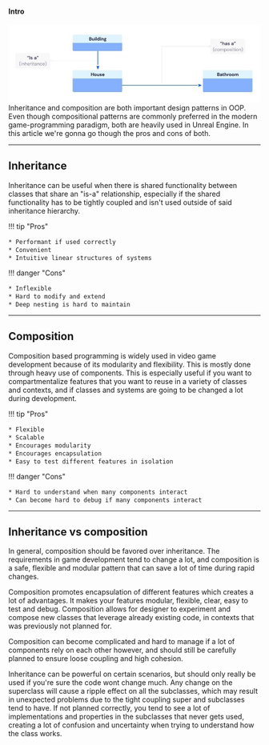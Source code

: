 
#### Intro
![Network Emulation in Project Settings](assets/diagrams/ivsc-intro-diagram.jpg)
Inheritance and composition are both important design patterns in OOP. Even though compositional patterns are commonly preferred in the modern game-programming paradigm, both are heavily used in Unreal Engine. In this article we're gonna go though the pros and cons of both.

---

## Inheritance
Inheritance can be useful when there is shared functionality between classes that share an "is-a" relationship, especially if the shared functionality has to be tightly coupled and isn't used outside of said inheritance hierarchy.

!!! tip "Pros"

    * Performant if used correctly
    * Convenient
    * Intuitive linear structures of systems

!!! danger "Cons"

    * Inflexible
    * Hard to modify and extend
    * Deep nesting is hard to maintain

---

## Composition
Composition based programming is widely used in video game development because of its modularity and flexibility. This is mostly done through heavy use of components. This is especially useful if you want to compartmentalize features that you want to reuse in a variety of classes and contexts, and if classes and systems are going to be changed a lot during development.

!!! tip "Pros"

    * Flexible
    * Scalable
    * Encourages modularity
    * Encourages encapsulation
    * Easy to test different features in isolation

!!! danger "Cons"

    * Hard to understand when many components interact
    * Can become hard to debug if many components interact

---

## Inheritance vs composition
In general, composition should be favored over inheritance. The requirements in game development tend to change a lot, and composition is a safe, flexible and modular pattern that can save a lot of time during rapid changes. 

Composition promotes encapsulation of different features which creates a lot of advantages. It makes your features modular, flexible, clear, easy to test and debug. Composition allows for designer to experiment and compose new classes that leverage already existing code, in contexts that was previously not planned for.

Composition can become complicated and hard to manage if a lot of components rely on each other however, and should still be carefully planned to ensure loose coupling and high cohesion. 

Inheritance can be powerful on certain scenarios, but should only really be used if you're sure the code wont change much. Any change on the superclass will cause a ripple effect on all the subclasses, which may result in unexpected problems due to the tight coupling super and subclasses tend to have. If not planned correctly, you tend to see a lot of implementations and properties in the subclasses that never gets used, creating a lot of confusion and uncertainty when trying to understand how the class works.